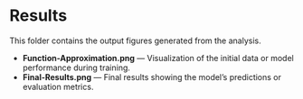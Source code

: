 # Results

This folder contains the output figures generated from the analysis.

- **Function-Approximation.png** — Visualization of the initial data or model performance during training.  
- **Final-Results.png** — Final results showing the model’s predictions or evaluation metrics.



